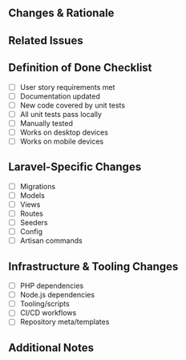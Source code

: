 <!-- TL;DR: Include a short summary of the purpose and main changes in this PR -->

## Changes & Rationale
<!-- Briefly explain the specific edits and why they were made. Use subheadings to group related changes. Include screenshots if UI changes were made. -->

<!-- Example:
### Some change

- Description of the edits made
- …

<details>
<summary>Additional screenshots</summary>
    …
</details>
-->

## Related Issues
<!-- Example: Closes #123, Fixes #456 -->

## Definition of Done Checklist

- [ ] User story requirements met
- [ ] Documentation updated
- [ ] New code covered by unit tests
- [ ] All unit tests pass locally
- [ ] Manually tested
- [ ] Works on desktop devices
- [ ] Works on mobile devices

## Laravel-Specific Changes

- [ ] Migrations
- [ ] Models
- [ ] Views
- [ ] Routes
- [ ] Seeders
- [ ] Config
- [ ] Artisan commands

## Infrastructure & Tooling Changes

- [ ] PHP dependencies
- [ ] Node.js dependencies
- [ ] Tooling/scripts
- [ ] CI/CD workflows
- [ ] Repository meta/templates

## Additional Notes
<!-- Add any extra context for reviewers and contributors -->
